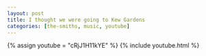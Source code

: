 ```yaml
---
layout: post
title: I thought we were going to Kew Gardens
categories: [the-smiths, music, youtube]
---
```

{% assign youtube = "cRjJ1H11kYE" %}
{% include youtube.html %}